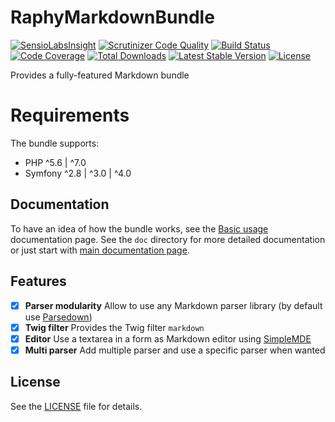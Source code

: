 # RaphyMarkdownBundle

[![SensioLabsInsight](https://insight.sensiolabs.com/projects/b675534d-9c5c-490a-aefa-492a48ca4e16/mini.png)](https://insight.sensiolabs.com/projects/b675534d-9c5c-490a-aefa-492a48ca4e16)
[![Scrutinizer Code Quality](https://scrutinizer-ci.com/g/Raphy/RaphyMarkdownBundle/badges/quality-score.png?b=master)](https://scrutinizer-ci.com/g/Raphy/RaphyMarkdownBundle/?branch=master)
[![Build Status](https://img.shields.io/travis/Raphy/RaphyMarkdownBundle.svg)](https://travis-ci.org/Raphy/RaphyMarkdownBundle)
[![Code Coverage](https://scrutinizer-ci.com/g/Raphy/RaphyMarkdownBundle/badges/coverage.png?b=master)](https://scrutinizer-ci.com/g/Raphy/RaphyMarkdownBundle/?branch=master)
[![Total Downloads](https://poser.pugx.org/raphy/markdown-bundle/downloads)](https://packagist.org/packages/raphy/markdown-bundle)
[![Latest Stable Version](https://poser.pugx.org/raphy/markdown-bundle/v/stable)](https://packagist.org/packages/raphy/markdown-bundle)
[![License](https://poser.pugx.org/raphy/markdown-bundle/license)](https://packagist.org/packages/raphy/markdown-bundle)

Provides a fully-featured Markdown bundle

# Requirements

The bundle supports:
- PHP ^5.6 | ^7.0
- Symfony ^2.8 | ^3.0 | ^4.0

## Documentation

To have an idea of how the bundle works, see the [Basic usage](Resources/doc/basic-usage.md) documentation page.
See the `doc` directory for more detailed documentation or just start with [main documentation page](Resources/doc/index.md).

## Features

- [X] **Parser modularity** Allow to use any Markdown parser library (by default use [Parsedown](https://github.com/erusev/parsedown))
- [x] **Twig filter** Provides the Twig filter `markdown`
- [x] **Editor** Use a textarea in a form as Markdown editor using [SimpleMDE](https://github.com/NextStepWebs/simplemde-markdown-editor)
- [x] **Multi parser** Add multiple parser and use a specific parser when wanted

## License

See the [LICENSE](LICENSE) file for details.
